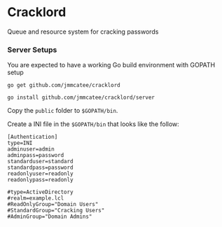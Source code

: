 # Cracklord #
Queue and resource system for cracking passwords

### Server Setups ###
You are expected to have a working Go build environment with GOPATH setup

`go get github.com/jmmcatee/cracklord`

`go install github.com/jmmcatee/cracklord/server`

Copy the `public` folder to `$GOPATH/bin`.

Create a INI file in the `$GOPATH/bin` that looks like the follow:

```
[Authentication]
type=INI
adminuser=admin
adminpass=password
standarduser=standard
standardpass=password
readonlyuser=readonly
readonlypass=readonly

#type=ActiveDirectory
#realm=example.lcl
#ReadOnlyGroup="Domain Users"
#StandardGroup="Cracking Users"
#AdminGroup="Domain Admins"
```
